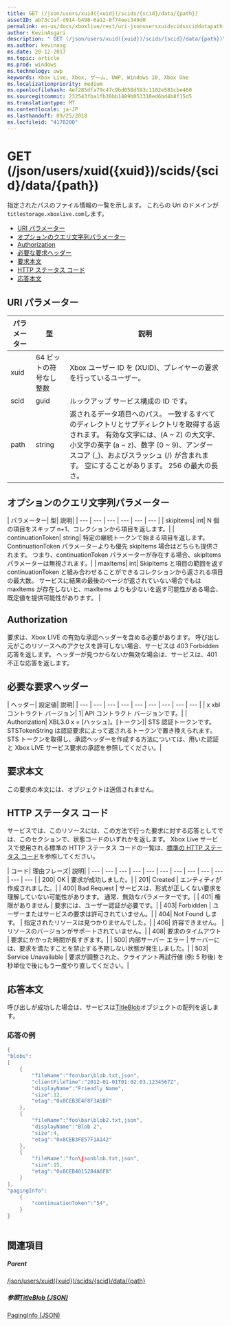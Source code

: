 ```yaml
---
title: GET (/json/users/xuid({xuid})/scids/{scid}/data/{path})
assetID: ab73c1af-d914-b498-6a12-8f74eec349d0
permalink: en-us/docs/xboxlive/rest/uri-jsonusersxuidscidssciddatapath-get.html
author: KevinAsgari
description: " GET (/json/users/xuid({xuid})/scids/{scid}/data/{path})"
ms.author: kevinasg
ms.date: 20-12-2017
ms.topic: article
ms.prod: windows
ms.technology: uwp
keywords: Xbox Live, Xbox, ゲーム, UWP, Windows 10, Xbox One
ms.localizationpriority: medium
ms.openlocfilehash: 4ef285dfa79c47c9bd058d593c1102e581cbe460
ms.sourcegitcommit: 232543fba1fb30bb1489b053310ed6bd4b8f15d5
ms.translationtype: MT
ms.contentlocale: ja-JP
ms.lasthandoff: 09/25/2018
ms.locfileid: "4178200"
---
```

# <a name="get-jsonusersxuidxuidscidssciddatapath"></a>GET (/json/users/xuid({xuid})/scids/{scid}/data/{path})
指定されたパスのファイル情報の一覧を示します。 これらの Uri のドメインが`titlestorage.xboxlive.com`します。
 
  * [URI パラメーター](#ID4EX)
  * [オプションのクエリ文字列パラメーター](#ID4ECB)
  * [Authorization](#ID4EUC)
  * [必要な要求ヘッダー](#ID4EBD)
  * [要求本文](#ID4EKE)
  * [HTTP ステータス コード](#ID4EXE)
  * [応答本文](#ID4EKCAC)
 
<a id="ID4EX"></a>

 
## <a name="uri-parameters"></a>URI パラメーター
 
| パラメーター| 型| 説明| 
| --- | --- | --- | 
| xuid| 64 ビットの符号なし整数| Xbox ユーザー ID を (XUID)、プレイヤーの要求を行っているユーザー。| 
| scid| guid| ルックアップ サービス構成の ID です。| 
| path| string| 返されるデータ項目へのパス。 一致するすべてのディレクトリとサブディレクトリを取得する返されます。 有効な文字には、(A ~ Z) の大文字、小文字の英字 (a ~ z)、数字 (0 ~ 9)、アンダー スコア (_)、およびスラッシュ (/) が含まれます。 空にすることがあります。 256 の最大の長さ。| 
  
<a id="ID4ECB"></a>

 
## <a name="optional-query-string-parameters"></a>オプションのクエリ文字列パラメーター 
 
| パラメーター| 型| 説明| 
| --- | --- | --- | --- | --- | --- | 
| skipItems| int| N 個の項目をスキップ n+1、コレクションから項目を返します。| 
| continuationToken| string| 特定の継続トークンで始まる項目を返します。 ContinuationToken パラメーターよりも優先 skipItems 場合はどちらも提供されます。 つまり、continuationToken パラメーターが存在する場合、skipItems パラメーターは無視されます。| 
| maxItems| int| SkipItems と項目の範囲を返す continuationToken と組み合わせることができるコレクションから返される項目の最大数。 サービスに結果の最後のページが返されていない場合でもは maxItems が存在しないと、maxItems よりも少ないを返す可能性がある場合、既定値を提供可能性があります。 | 
  
<a id="ID4EUC"></a>

 
## <a name="authorization"></a>Authorization 
 
要求は、Xbox LIVE の有効な承認ヘッダーを含める必要があります。 呼び出し元がこのリソースへのアクセスを許可しない場合、サービスは 403 Forbidden 応答を返します。 ヘッダーが見つからないか無効な場合は、サービスは、401 不正な応答を返します。 
  
<a id="ID4EBD"></a>

 
## <a name="required-request-headers"></a>必要な要求ヘッダー
 
| ヘッダー| 設定値| 説明| 
| --- | --- | --- | --- | --- | --- | --- | --- | --- | 
| x xbl コントラクト バージョン| 1| API コントラクト バージョンです。| 
| Authorization| XBL3.0 x = [ハッシュ]。[トークン]| STS 認証トークンです。 STSTokenString は認証要求によって返されるトークンで置き換えられます。 STS トークンを取得し、承認ヘッダーを作成する方法については、用いた認証と Xbox LIVE サービス要求の承認を参照してください。| 
  
<a id="ID4EKE"></a>

 
## <a name="request-body"></a>要求本文 
 
この要求の本文には、オブジェクトは送信されません。
  
<a id="ID4EXE"></a>

 
## <a name="http-status-codes"></a>HTTP ステータス コード 
 
サービスでは、このリソースには、この方法で行った要求に対する応答としてでは、このセクションで、状態コードのいずれかを返します。 Xbox Live サービスで使用される標準の HTTP ステータス コードの一覧は、[標準の HTTP ステータス コード](../../additional/httpstatuscodes.md)を参照してください。
 
| コード| 理由フレーズ| 説明| 
| --- | --- | --- | --- | --- | --- | --- | --- | --- | --- | --- | --- | 
| 200| OK | 要求が成功しました。| 
| 201| Created | エンティティが作成されました。| 
| 400| Bad Request | サービスは、形式が正しくない要求を理解していない可能性があります。 通常、無効なパラメーターです。| 
| 401| 権限がありません | 要求には、ユーザー認証が必要です。| 
| 403| Forbidden | ユーザーまたはサービスの要求は許可されていません。| 
| 404| Not Found します。 | 指定されたリソースは見つかりませんでした。| 
| 406| 許容できません。 | リソースのバージョンがサポートされていません。| 
| 408| 要求のタイムアウト | 要求にかかった時間が長すぎます。| 
| 500| 内部サーバー エラー | サーバーには、要求を満たすことを禁止する予期しない状態が発生しました。| 
| 503| Service Unavailable | 要求が調整された、クライアント再試行値 (例: 5 秒後) を秒単位で後にもう一度やり直してください。| 
  
<a id="ID4EKCAC"></a>

 
## <a name="response-body"></a>応答本文
 
呼び出しが成功した場合は、サービスは[TitleBlob](../../json/json-titleblob.md)オブジェクトの配列を返します。
 
<a id="ID4EYCAC"></a>

 
### <a name="sample-response"></a>応答の例
 

```cpp
{
"blobs":
[
    {
        "fileName":"foo\bar\blob.txt,json",
        "clientFileTime":"2012-01-01T01:02:03.1234567Z",
        "displayName":"Friendly Name",
        "size":12,
        "etag":"0x8CEB3E4F8F3A5BF"
    },
    {
        "fileName":"foo\bar\blob2.txt,json",
        "displayName":"Blob 2",
        "size":4,
        "etag":"0x8CEB3FE57F1A142"
    },
    {
        "fileName":"foo\jsonblob.txt,json",
        "size":15,
        "etag":"0x8CEB40152B4A6F8"
    }
],
"pagingInfo":
    {
        "continuationToken":"54",
    }
}
         
```

   
<a id="ID4EEDAC"></a>

 
## <a name="see-also"></a>関連項目
 
<a id="ID4EGDAC"></a>

 
##### <a name="parent"></a>Parent  

[/json/users/xuid({xuid})/scids/{scid}/data/{path}](uri-jsonusersxuidscidssciddatapath.md)

  
<a id="ID4ESDAC"></a>

 
##### <a name="reference--titleblob-jsonjsonjson-titleblobmd"></a>参照[TitleBlob (JSON)](../../json/json-titleblob.md)

 [PagingInfo (JSON)](../../json/json-paginginfo.md)

   